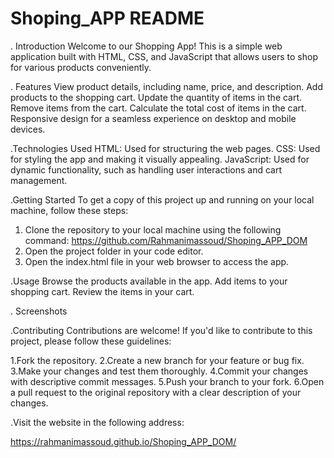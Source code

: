 # Shoping_APP README
. Introduction
Welcome to our Shopping App! This is a simple web application built with HTML, CSS, and JavaScript that allows users to shop for various products conveniently.

. Features
View product details, including name, price, and description.
Add products to the shopping cart.
Update the quantity of items in the cart.
Remove items from the cart.
Calculate the total cost of items in the cart.
Responsive design for a seamless experience on desktop and mobile devices.

.Technologies Used
HTML: Used for structuring the web pages.
CSS: Used for styling the app and making it visually appealing.
JavaScript: Used for dynamic functionality, such as handling user interactions and cart management.

.Getting Started
To get a copy of this project up and running on your local machine, follow these steps:

1. Clone the repository to your local machine using the following command:
https://github.com/Rahmanimassoud/Shoping_APP_DOM
2. Open the project folder in your code editor.
3. Open the index.html file in your web browser to access the app.

.Usage
Browse the products available in the app.
Add items to your shopping cart.
Review the items in your cart.

. Screenshots



.Contributing
Contributions are welcome! If you'd like to contribute to this project, please follow these guidelines:

1.Fork the repository.
2.Create a new branch for your feature or bug fix.
3.Make your changes and test them thoroughly.
4.Commit your changes with descriptive commit messages.
5.Push your branch to your fork.
6.Open a pull request to the original repository with a clear description of your changes.

.Visit the website in the following address:

https://rahmanimassoud.github.io/Shoping_APP_DOM/












